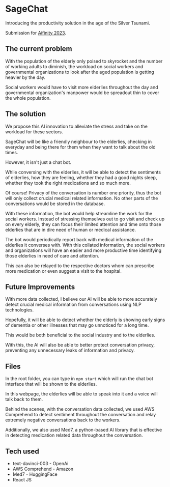 # SageChat

Introducing the productivity solution in the age of the Silver Tsunami.

Submission for [Aifinity 2023](https://aifinity-2023.devpost.com/).

## The current problem

With the population of the elderly only poised to skyrocket and the number of working adults to diminish, the workload on social workers and governmental organizations to look after the aged population is
getting heavier by the day.

Social workers would have to visit more elderlies throughout the day and governmental organization's manpower would be spreadout thin to cover the whole population.

## The solution

We propose this AI innovation to alleviate the stress and take on the workload for these sectors.

SageChat will be like a friendly neighbour to the elderlies, checking in everyday and being there for them when they want to talk about the old times.

However, it isn't just a chat bot. 

While conversing with the elderlies, it will be able to detect the sentiments of elderlies, how they are feeling, whether they had a good nights sleep, whether they took the right medications and so much more. 

Of course! Privacy of the conversation is number one priority, thus the bot will only collect crucial medical related information. No other parts of the conversations would be stored in the database.

With these information, the bot would help streamline the work for the social workers. Instead of stressing themselves out to go visit and check up on every elderly, they can focus their limited attention and time onto those elderlies that are in dire need of human or medical assistance. 

The bot would periodically report back with medical information of the elderlies it converses with. With this collated information, the social workers and organizations will have an easier and more productive time identifying those elderlies in need of care and attention.

This can also be relayed to the respective doctors whom can prescribe more medication or even suggest a visit to the hospital.

## Future Improvements

With more data collected, I believe our AI will be able to more accurately detect crucial medical information from conversations using NLP technologies. 

Hopefully, it will be able to detect whether the elderly is showing early signs of dementia or other illnesses that may go unnoticed for a long time. 

This would be both beneficial to the social industry and to the elderlies. 

With this, the AI will also be able to better protect conversation privacy, preventing any unnecessary leaks of information and privacy.

## Files

In the root folder, you can type in `npm start`
which will run the chat bot interface that will be shown to the elderlies. 

In this webpage, the elderlies will be able to speak into it and a voice will talk back to them.

Behind the scenes, with the conversation data collected, we used AWS Comprehend to detect sentiment throughout the conversation and relay extremely negative conversations back to the workers. 

Additionally, we also used Med7, a python-based AI library that is effective in detecting medication related data throughout the conversation.

## Tech used 

* text-davinci-003 - OpenAi
* AWS Comprehend - Amazon
* Med7 - HuggingFace
* React JS